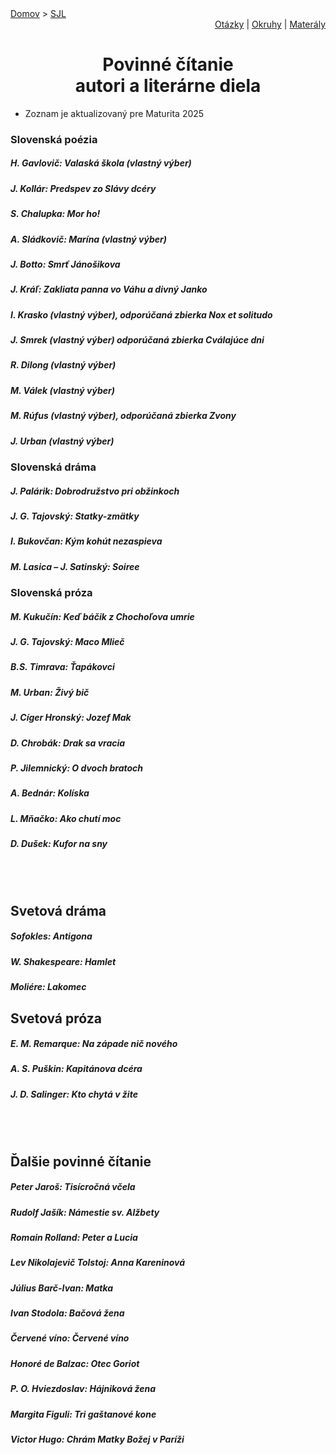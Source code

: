 <div align="center">
    <div align="left">
        <a href="/README.md">Domov</a>
        >
        <a href="./SLOVENCINA.md">SJL</a>
    </div>
    <div align="right">
        <a href="./ustne-otazky.md">Otázky</a>
        |
        <a href="./ustne-okruhy.org.md">Okruhy</a>
        |
        <a href="https://drive.google.com/drive/u/1/folders/1hWhZNvgWC-8cb7jK5zRorX9WfCzyq_WF">Materály</a>
    </div>

# Povinné čítanie <br> autori a literárne diela
</div>

- Zoznam je aktualizovaný pre Maturita 2025

### Slovenská poézia
##### H. Gavlovič: Valaská škola (vlastný výber)
##### J. Kollár: Predspev zo Slávy dcéry
##### S. Chalupka: Mor ho!
##### A. Sládkovič: Marína (vlastný výber)
##### J. Botto: Smrť Jánošikova
##### J. Kráľ: Zakliata panna vo Váhu a divný Janko
##### I. Krasko (vlastný výber), odporúčaná zbierka Nox et solitudo
##### J. Smrek (vlastný výber) odporúčaná zbierka Cválajúce dni
##### R. Dilong (vlastný výber)
##### M. Válek (vlastný výber)
##### M. Rúfus (vlastný výber), odporúčaná zbierka Zvony
##### J. Urban (vlastný výber)

### Slovenská dráma
##### J. Palárik: Dobrodružstvo pri obžinkoch
##### J. G. Tajovský: Statky-zmätky
##### I. Bukovčan: Kým kohút nezaspieva
##### M. Lasica – J. Satinský: Soiree

### Slovenská próza
##### M. Kukučín: Keď báčik z Chochoľova umrie
##### J. G. Tajovský: Maco Mlieč
##### B.S. Timrava: Ťapákovci
##### M. Urban: Živý bič
##### J. Cíger Hronský: Jozef Mak
##### D. Chrobák: Drak sa vracia
##### P. Jilemnický: O dvoch bratoch
##### A. Bednár: Kolíska
##### L. Mňačko: Ako chutí moc
##### D. Dušek: Kufor na sny

<br><br>

## Svetová dráma
##### Sofokles: Antigona
##### W. Shakespeare: Hamlet
##### Moliére: Lakomec

## Svetová próza
##### E. M. Remarque: Na západe nič nového
##### A. S. Puškin: Kapitánova dcéra
##### J. D. Salinger: Kto chytá v žite

<br><br>

## Ďalšie povinné čítanie
##### Peter Jaroš: Tisícročná včela
##### Rudolf Jašík: Námestie sv. Alžbety
##### Romain Rolland: Peter a Lucia
##### Lev Nikolajevič Tolstoj: Anna Kareninová
##### Július Barč-Ivan: Matka
##### Ivan Stodola: Bačová žena
##### Červené víno: Červené víno
##### Honoré de Balzac: Otec Goriot
##### P. O. Hviezdoslav: Hájniková žena
##### Margita Figuli: Tri gaštanové kone
##### Victor Hugo: Chrám Matky Božej v Paríži